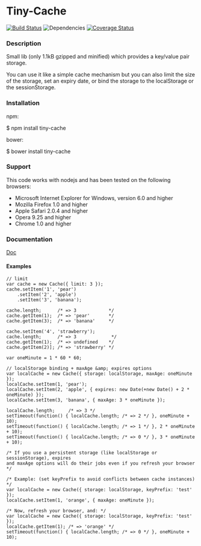 Tiny-Cache
==========

[![Build Status](https://travis-ci.org/gtournie/tiny-cache.svg?branch=master)](https://travis-ci.org/gtournie/tiny-cache) 
![Dependencies](https://david-dm.org/gtournie/tiny-cache.svg)
[![Coverage Status](https://coveralls.io/repos/gtournie/tiny-cache/badge.svg?branch=master)](https://coveralls.io/r/gtournie/tiny-cache?branch=master)

### Description ###

Small lib (only 1.1kB gzipped and minified) which provides a key/value pair storage.

You can use it like a simple cache mechanism but you can also limit the size of
the storage, set an expiry date, or bind the storage to the localStorage or 
the  sessionStorage.

### Installation ###

npm:

$ npm install tiny-cache

bower:

$ bower install tiny-cache

### Support ###

This code works with nodejs and has been tested on the following browsers:

* Microsoft Internet Explorer for Windows, version 6.0 and higher
* Mozilla Firefox 1.0 and higher
* Apple Safari 2.0.4 and higher
* Opera 9.25 and higher
* Chrome 1.0 and higher

### Documentation ###

[Doc](DOC.md)

#### Examples ####

    // limit
    var cache = new Cache({ limit: 3 });
    cache.setItem('1', 'pear')
        .setItem('2', 'apple')
        .setItem('3', 'banana');
    
    cache.length;      /* => 3            */
    cache.getItem(1);  /* => 'pear'       */
    cache.getItem(3);  /* => 'banana'     */
        
    cache.setItem('4', 'strawberry');
    cache.length;      /* => 3             */
    cache.getItem(1);  /* => undefined    */
    cache.getItem(2)]; /* => 'strawberry' */
    
    var oneMinute = 1 * 60 * 60;
    
    // localStorage binding + maxAge &amp; expires options
    var localCache = new Cache({ storage: localStorage, maxAge: oneMinute });
    localCache.setItem(1, 'pear');
    localCache.setItem(2, 'apple', { expires: new Date(+new Date() + 2 * oneMinute) });
    localCache.setItem(3, 'banana', { maxAge: 3 * oneMinute });
    
    localCache.length;     /* => 3 */
    setTimeout(function() { localCache.length; /* => 2 */ }, oneMinute + 10);
    setTimeout(function() { localCache.length; /* => 1 */ }, 2 * oneMinute + 10);
    setTimeout(function() { localCache.length; /* => 0 */ }, 3 * oneMinute + 10);
    
    /* If you use a persistent storage (like localStorage or sessionStorage), expires 
    and maxAge options will do their jobs even if you refresh your browser */
    
    /* Example: (set keyPrefix to avoid conflicts between cache instances) */
    var localCache = new Cache({ storage: localStorage, keyPrefix: 'test' });
    localCache.setItem(1, 'orange', { maxAge: oneMinute });
    
    /* Now, refresh your browser, and: */
    var localCache = new Cache({ storage: localStorage, keyPrefix: 'test' });
    localCache.getItem(1); /* => 'orange' */
    setTimeout(function() { localCache.length; /* => 0 */ }, oneMinute + 10);



